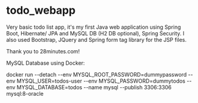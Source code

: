 # todo_webapp
Very basic todo list app, it's my first Java web application using Spring Boot,
Hibernate/ JPA and MySQL DB (H2 DB optional), Spring Security. I also used Bootstrap, JQuery and
Spring form tag library for the JSP files.

Thank you to 28minutes.com!

MySQL Database using Docker:

docker run --detach --env MYSQL_ROOT_PASSWORD=dummypassword --env MYSQL_USER=todos-user --env MYSQL_PASSWORD=dummytodos --env MYSQL_DATABASE=todos --name mysql --publish 3306:3306 mysql:8-oracle

